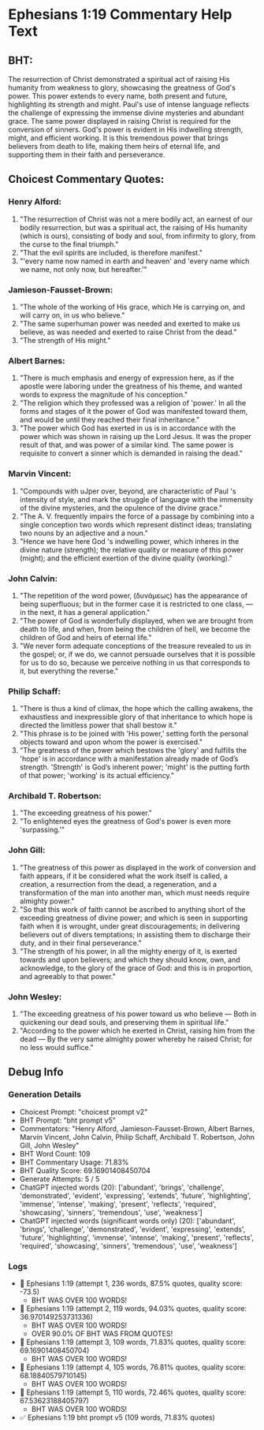 # Ephesians 1:19 Commentary Help Text

## BHT:
The resurrection of Christ demonstrated a spiritual act of raising His humanity from weakness to glory, showcasing the greatness of God's power. This power extends to every name, both present and future, highlighting its strength and might. Paul's use of intense language reflects the challenge of expressing the immense divine mysteries and abundant grace. The same power displayed in raising Christ is required for the conversion of sinners. God's power is evident in His indwelling strength, might, and efficient working. It is this tremendous power that brings believers from death to life, making them heirs of eternal life, and supporting them in their faith and perseverance.

## Choicest Commentary Quotes:
### Henry Alford:
1. "The resurrection of Christ was not a mere bodily act, an earnest of our bodily resurrection, but was a spiritual act, the raising of His humanity (which is ours), consisting of body and soul, from infirmity to glory, from the curse to the final triumph."
2. "That the evil spirits are included, is therefore manifest."
3. "'every name now named in earth and heaven' and 'every name which we name, not only now, but hereafter.'"

### Jamieson-Fausset-Brown:
1. "The whole of the working of His grace, which He is carrying on, and will carry on, in us who believe." 
2. "The same superhuman power was needed and exerted to make us believe, as was needed and exerted to raise Christ from the dead." 
3. "The strength of His might."

### Albert Barnes:
1. "There is much emphasis and energy of expression here, as if the apostle were laboring under the greatness of his theme, and wanted words to express the magnitude of his conception."
2. "The religion which they professed was a religion of 'power.' In all the forms and stages of it the power of God was manifested toward them, and would be until they reached their final inheritance."
3. "The power which God has exerted in us is in accordance with the power which was shown in raising up the Lord Jesus. It was the proper result of that, and was power of a similar kind. The same power is requisite to convert a sinner which is demanded in raising the dead."

### Marvin Vincent:
1. "Compounds with uJper over, beyond, are characteristic of Paul 's intensity of style, and mark the struggle of language with the immensity of the divine mysteries, and the opulence of the divine grace."
2. "The A. V. frequently impairs the force of a passage by combining into a single conception two words which represent distinct ideas; translating two nouns by an adjective and a noun."
3. "Hence we have here God 's indwelling power, which inheres in the divine nature (strength); the relative quality or measure of this power (might); and the efficient exertion of the divine quality (working)."

### John Calvin:
1. "The repetition of the word power, (δυνάμεως) has the appearance of being superfluous; but in the former case it is restricted to one class, — in the next, it has a general application."
2. "The power of God is wonderfully displayed, when we are brought from death to life, and when, from being the children of hell, we become the children of God and heirs of eternal life."
3. "We never form adequate conceptions of the treasure revealed to us in the gospel; or, if we do, we cannot persuade ourselves that it is possible for us to do so, because we perceive nothing in us that corresponds to it, but everything the reverse."

### Philip Schaff:
1. "There is thus a kind of climax, the hope which the calling awakens, the exhaustless and inexpressible glory of that inheritance to which hope is directed the limitless power that shall bestow it." 
2. "This phrase is to be joined with 'His power,' setting forth the personal objects toward and upon whom the power is exercised."
3. "The greatness of the power which bestows the 'glory' and fulfills the 'hope' is in accordance with a manifestation already made of God’s strength. 'Strength' is God’s inherent power; 'might' is the putting forth of that power; 'working' is its actual efficiency."

### Archibald T. Robertson:
1. "The exceeding greatness of his power." 
2. "To enlightened eyes the greatness of God's power is even more 'surpassing.'"

### John Gill:
1. "The greatness of this power as displayed in the work of conversion and faith appears, if it be considered what the work itself is called, a creation, a resurrection from the dead, a regeneration, and a transformation of the man into another man, which must needs require almighty power."
2. "So that this work of faith cannot be ascribed to anything short of the exceeding greatness of divine power; and which is seen in supporting faith when it is wrought, under great discouragements; in delivering believers out of divers temptations; in assisting them to discharge their duty, and in their final perseverance."
3. "The strength of his power, in all the mighty energy of it, is exerted towards and upon believers; and which they should know, own, and acknowledge, to the glory of the grace of God: and this is in proportion, and agreeably to that power."

### John Wesley:
1. "The exceeding greatness of his power toward us who believe — Both in quickening our dead souls, and preserving them in spiritual life."
2. "According to the power which he exerted in Christ, raising him from the dead — By the very same almighty power whereby he raised Christ; for no less would suffice."


## Debug Info
### Generation Details
- Choicest Prompt: "choicest prompt v2"
- BHT Prompt: "bht prompt v5"
- Commentators: "Henry Alford, Jamieson-Fausset-Brown, Albert Barnes, Marvin Vincent, John Calvin, Philip Schaff, Archibald T. Robertson, John Gill, John Wesley"
- BHT Word Count: 109
- BHT Commentary Usage: 71.83%
- BHT Quality Score: 69.16901408450704
- Generate Attempts: 5 / 5
- ChatGPT injected words (20):
	['abundant', 'brings', 'challenge', 'demonstrated', 'evident', 'expressing', 'extends', 'future', 'highlighting', 'immense', 'intense', 'making', 'present', 'reflects', 'required', 'showcasing', 'sinners', 'tremendous', 'use', 'weakness']
- ChatGPT injected words (significant words only) (20):
	['abundant', 'brings', 'challenge', 'demonstrated', 'evident', 'expressing', 'extends', 'future', 'highlighting', 'immense', 'intense', 'making', 'present', 'reflects', 'required', 'showcasing', 'sinners', 'tremendous', 'use', 'weakness']

### Logs
- 🔄 Ephesians 1:19 (attempt 1, 236 words, 87.5% quotes, quality score: -73.5) 
	- BHT WAS OVER 100 WORDS!
- 🔄 Ephesians 1:19 (attempt 2, 119 words, 94.03% quotes, quality score: 36.970149253731336) 
	- BHT WAS OVER 100 WORDS! 
	- OVER 90.0% OF BHT WAS FROM QUOTES!
- 🔄 Ephesians 1:19 (attempt 3, 109 words, 71.83% quotes, quality score: 69.16901408450704) 
	- BHT WAS OVER 100 WORDS!
- 🔄 Ephesians 1:19 (attempt 4, 105 words, 76.81% quotes, quality score: 68.18840579710145) 
	- BHT WAS OVER 100 WORDS!
- 🔄 Ephesians 1:19 (attempt 5, 110 words, 72.46% quotes, quality score: 67.53623188405797) 
	- BHT WAS OVER 100 WORDS!
- ✅ Ephesians 1:19 bht prompt v5 (109 words, 71.83% quotes)
